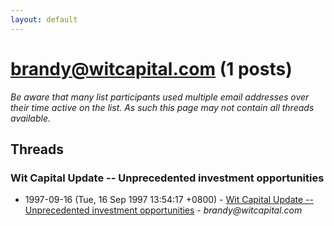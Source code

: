 ```yaml
---
layout: default
---
```


# brandy@witcapital.com (1 posts)

_Be aware that many list participants used multiple email addresses over their time active on the list. As such this page may not contain all threads available._

## Threads

### Wit Capital Update -- Unprecedented investment opportunities
+ 1997-09-16 (Tue, 16 Sep 1997 13:54:17 +0800) - [Wit Capital Update -- Unprecedented investment opportunities](/archive/1997/09/ccfbd80b72117496f31058bf18d06b09a88d8f77f9058511980df8f32a3cbd31) - _brandy@witcapital.com_

